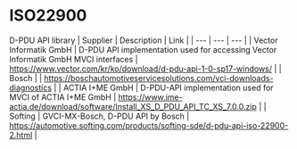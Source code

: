 # ISO22900

D-PDU API library
| Supplier | Description | Link |
| --- | --- | --- |
| Vector Informatik GmbH | D-PDU API implementation used for accessing Vector Informatik GmbH MVCI interfaces | https://www.vector.com/kr/ko/download/d-pdu-api-1-0-sp17-windows/ |
| Bosch | | https://boschautomotiveservicesolutions.com/vci-downloads-diagnostics |
| ACTIA I+ME GmbH | D-PDU-API implementation used for MVCI of ACTIA I+ME GmbH | https://www.ime-actia.de/download/software/Install_XS_D_PDU_API_TC_XS_7.0.0.zip |
| Softing | GVCI-MX-Bosch, D-PDU API by Bosch | https://automotive.softing.com/products/softing-sde/d-pdu-api-iso-22900-2.html |

